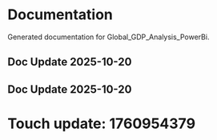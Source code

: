 # Documentation

Generated documentation for Global_GDP_Analysis_PowerBi.

## Doc Update 2025-10-20

## Doc Update 2025-10-20

# Touch update: 1760954379
